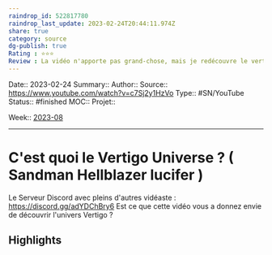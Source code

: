 ```yaml
---
raindrop_id: 522817780
raindrop_last_update: 2023-02-24T20:44:11.974Z
share: true
category: source
dg-publish: true
Rating : ⭐⭐⭐
Review : La vidéo n'apporte pas grand-chose, mais je redécouvre le vertigo et ça donne envie de creuser.
---
```


Date:: 2023-02-24
Summary:: 
Author::
Source:: https://www.youtube.com/watch?v=c7Sj2y1HzVo
Type:: #SN/YouTube 
Status:: #finished 
MOC::
Projet:: 

Week:: [2023-08](../week/2023-08.md)

***
# C'est quoi le Vertigo Universe ? ( Sandman Hellblazer lucifer )

Le Serveur Discord avec pleins d'autres vidéaste : https://discord.gg/adYDChBry6
Est ce que cette vidéo vous a donnez envie de découvrir l'univers Vertigo ?

## Highlights


